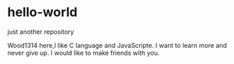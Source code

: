 # hello-world
just another repository

Wood1314 here,I like C language and JavaScripte.
I want to learn more and never give up.
I would like to make friends with you.

